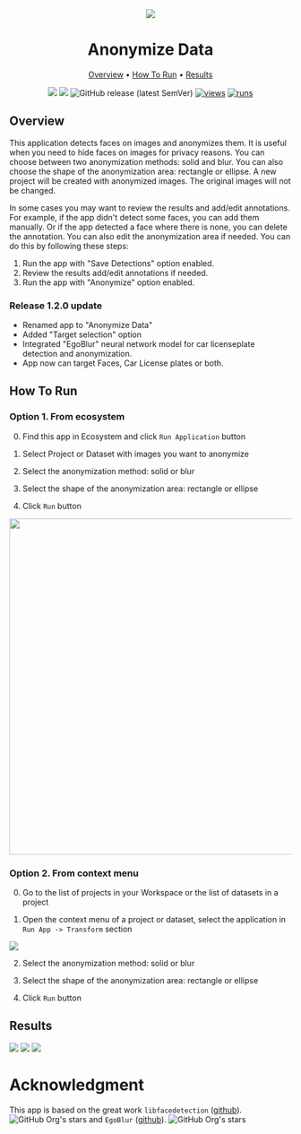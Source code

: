 <div align="center" markdown>

<img src="https://github.com/supervisely-ecosystem/anonymize-faces/assets/115161827/ac03dbe0-8f5d-4105-9d21-6e518fc08213"/>

# Anonymize Data
  
<p align="center">
  <a href="#Overview">Overview</a> •
  <a href="#How-To-Run">How To Run</a> •
  <a href="#Results">Results</a> 
</p>

[![](https://img.shields.io/badge/supervisely-ecosystem-brightgreen)](https://ecosystem.supervisely.com/apps/supervisely-ecosystem/anonymize-faces)
[![](https://img.shields.io/badge/slack-chat-green.svg?logo=slack)](https://supervisely.com/slack)
![GitHub release (latest SemVer)](https://img.shields.io/github/v/release/supervisely-ecosystem/anonymize-faces)
[![views](https://app.supervise.ly/img/badges/views/supervisely-ecosystem/anonymize-faces.png)](https://supervisely.com)
[![runs](https://app.supervise.ly/img/badges/runs/supervisely-ecosystem/anonymize-faces.png)](https://supervisely.com)

</div>

## Overview

This application detects faces on images and anonymizes them. It is useful when you need to hide faces on images for privacy reasons.
You can choose between two anonymization methods: solid and blur. You can also choose the shape of the anonymization area: rectangle or ellipse.
A new project will be created with anonymized images. The original images will not be changed.

In some cases you may want to review the results and add/edit annotations. For example, if the app didn't detect some faces, you can add them manually. Or if the app detected a face where there is none, you can delete the annotation. You can also edit the anonymization area if needed. You can do this by following these steps:
1. Run the app with "Save Detections" option enabled.
2. Review the results add/edit annotations if needed.
3. Run the app with "Anonymize" option enabled.

### Release 1.2.0 update

- Renamed app to "Anonymize Data"
- Added "Target selection" option
- Integrated "EgoBlur" neural network model for car licenseplate detection and anonymization.
- App now can target Faces, Car License plates or both.


## How To Run

### Option 1. From ecosystem

0. Find this app in Ecosystem and click `Run Application` button

1. Select Project or Dataset with images you want to anonymize

2. Select the anonymization method: solid or blur

3. Select the shape of the anonymization area: rectangle or ellipse

4. Click `Run` button

<img src="https://github.com/supervisely-ecosystem/anonymize-faces/assets/119248312/770000ce-675c-436b-a8ed-2fb34b8ce63d" width="600"/>

### Option 2. From context menu

0. Go to the list of projects in your Workspace or the list of datasets in a project

1. Open the context menu of a project or dataset, select the application in `Run App -> Transform` section

<img src="https://github.com/supervisely-ecosystem/anonymize-faces/assets/119248312/b6e96a47-a9b0-4ace-82e9-7bab563d5756"/>

2. Select the anonymization method: solid or blur

3. Select the shape of the anonymization area: rectangle or ellipse

4. Click `Run` button

## Results

<img src="https://github.com/supervisely-ecosystem/anonymize-faces/assets/119248312/08481f94-2cfb-4ba4-85d8-10b17cf467d1"/>

<img src="https://github.com/supervisely-ecosystem/anonymize-faces/assets/119248312/55c3f057-1fb7-482a-844b-d742caa09a4e"/>

<img src="https://github.com/supervisely-ecosystem/anonymize-faces/assets/61844772/3f9b0900-206a-43bf-be38-57b80c61c49d"/>

# Acknowledgment

This app is based on the great work `libfacedetection` ([github](https://github.com/ShiqiYu/libfacedetection)). ![GitHub Org's stars](https://img.shields.io/github/stars/ShiqiYu/libfacedetection?style=social) and `EgoBlur` ([github](https://github.com/facebookresearch/EgoBlur)). ![GitHub Org's stars](https://img.shields.io/github/stars/facebookresearch/EgoBlur?style=social)
